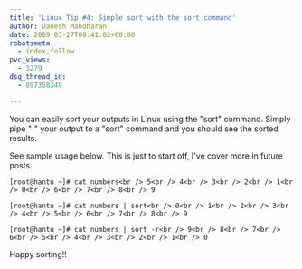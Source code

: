 ```yaml
---
title: 'Linux Tip #4: Simple sort with the sort command'
author: Danesh Manoharan
date: 2009-03-27T08:41:02+00:00
robotsmeta:
  - index,follow
pvc_views:
  - 3279
dsq_thread_id:
  - 897358349

---
```

You can easily sort your outputs in Linux using the "sort" command. Simply pipe "|" your output to a "sort" command and you should see the sorted results.

See sample usage below. This is just to start off, I've cover more in future posts.

`[root@hantu ~]# cat numbers<br />
5<br />
4<br />
3<br />
2<br />
1<br />
0<br />
6<br />
7<br />
8<br />
9`

`[root@hantu ~]# cat numbers | sort<br />
0<br />
1<br />
2<br />
3<br />
4<br />
5<br />
6<br />
7<br />
8<br />
9`

`[root@hantu ~]# cat numbers | sort -r<br />
9<br />
8<br />
7<br />
6<br />
5<br />
4<br />
3<br />
2<br />
1<br />
0`

Happy sorting!!